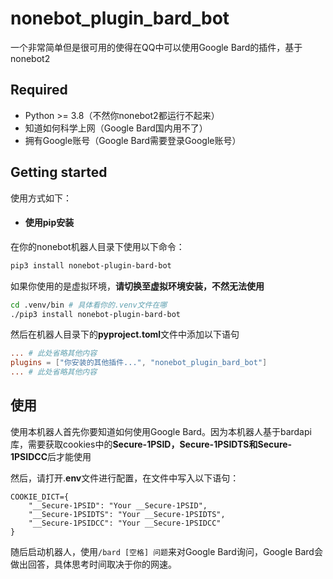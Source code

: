 # nonebot_plugin_bard_bot
一个非常简单但是很可用的使得在QQ中可以使用Google Bard的插件，基于nonebot2

## Required

- Python >= 3.8（不然你nonebot2都运行不起来）
- 知道如何科学上网（Google Bard国内用不了）
- 拥有Google账号（Google Bard需要登录Google账号）

## Getting started

使用方式如下：

* #### 使用pip安装

在你的nonebot机器人目录下使用以下命令：

```sh
pip3 install nonebot-plugin-bard-bot
```

如果你使用的是虚拟环境，**请切换至虚拟环境安装，不然无法使用**

```sh
cd .venv/bin # 具体看你的.venv文件在哪
./pip3 install nonebot-plugin-bard-bot
```

然后在机器人目录下的**pyproject.toml**文件中添加以下语句

```toml
... # 此处省略其他内容
plugins = ["你安装的其他插件...", "nonebot_plugin_bard_bot"]
... # 此处省略其他内容
```

## 使用

使用本机器人首先你要知道如何使用Google Bard。因为本机器人基于bardapi库，需要获取cookies中的**Secure-1PSID，Secure-1PSIDTS和Secure-1PSIDCC**后才能使用

然后，请打开.**env**文件进行配置，在文件中写入以下语句：

```
COOKIE_DICT={
    "__Secure-1PSID": "Your __Secure-1PSID",
    "__Secure-1PSIDTS": "Your __Secure-1PSIDTS",
    "__Secure-1PSIDCC": "Your __Secure-1PSIDCC"
}
```

随后启动机器人，使用`/bard [空格] 问题`来对Google Bard询问，Google Bard会做出回答，具体思考时间取决于你的网速。

